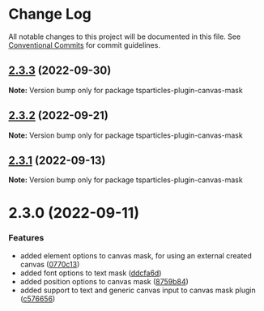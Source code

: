 # Change Log

All notable changes to this project will be documented in this file.
See [Conventional Commits](https://conventionalcommits.org) for commit guidelines.

## [2.3.3](https://github.com/matteobruni/tsparticles/compare/tsparticles-plugin-canvas-mask@2.3.2...tsparticles-plugin-canvas-mask@2.3.3) (2022-09-30)

**Note:** Version bump only for package tsparticles-plugin-canvas-mask





## [2.3.2](https://github.com/matteobruni/tsparticles/compare/tsparticles-plugin-canvas-mask@2.3.1...tsparticles-plugin-canvas-mask@2.3.2) (2022-09-21)

**Note:** Version bump only for package tsparticles-plugin-canvas-mask





## [2.3.1](https://github.com/matteobruni/tsparticles/compare/tsparticles-plugin-canvas-mask@2.3.0...tsparticles-plugin-canvas-mask@2.3.1) (2022-09-13)

**Note:** Version bump only for package tsparticles-plugin-canvas-mask





# 2.3.0 (2022-09-11)


### Features

* added element options to canvas mask, for using an external created canvas ([0770c13](https://github.com/matteobruni/tsparticles/commit/0770c13fa7e22e6ffd286c97f0854415f9cc450d))
* added font options to text mask ([ddcfa6d](https://github.com/matteobruni/tsparticles/commit/ddcfa6d68e3b8030bbbf8085a2177b845b0d86df))
* added position options to canvas mask ([8759b84](https://github.com/matteobruni/tsparticles/commit/8759b84f7abbbfe374c0ba570d2ca27b69316896))
* added support to text and generic canvas input to canvas mask plugin ([c576656](https://github.com/matteobruni/tsparticles/commit/c57665631903623b18832387a3e73e77841c0b69))
